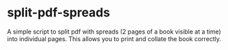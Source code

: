 # split-pdf-spreads
A simple script to split pdf with spreads (2 pages of a book visible at a time) into individual pages. This allows you to print and collate the book correctly.

